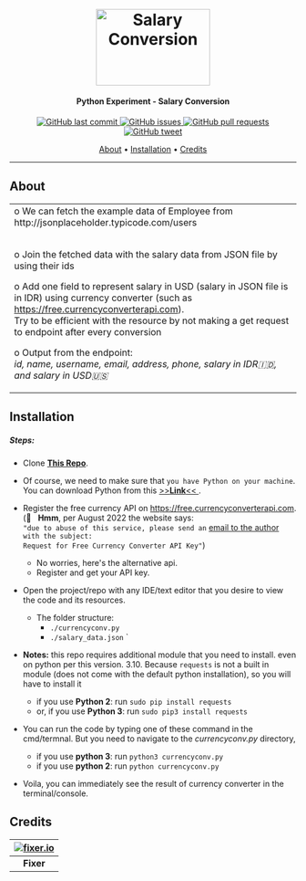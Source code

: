 <h1 align="center">
  <br>
  <a href="https://github.com/haidargit/Python_Experiment-Salary_Conversion"><img src="https://images.unsplash.com/photo-1534951009808-766178b47a4f?ixlib=rb-1.2.1&ixid=MnwxMjA3fDB8MHxwaG90by1wYWdlfHx8fGVufDB8fHx8&auto=format&fit=crop&w=1470&q=80" alt="Salary Conversion" style="width:200px;height:133.33px;"></a>
</h1>
<h4 align="center">Python Experiment - Salary Conversion</h4>
<p align="center">
    <a href="https://github.com/haidargit/Python_Experiment-Salary_Conversion/commits/main">
    <img src="https://img.shields.io/github/last-commit/haidargit/Python_Experiment-Salary_Conversion.svg?style=flat-square&logo=github&logoColor=white"
         alt="GitHub last commit">
    <a href="https://github.com/haidargit/Python_Experiment-Salary_Conversion/issues">
    <img src="https://img.shields.io/github/issues-raw/haidargit/Python_Experiment-Salary_Conversion.svg?style=flat-square&logo=github&logoColor=white"
         alt="GitHub issues">
    <a href="https://github.com/haidargit/Python_Experiment-Salary_Conversion/pulls">
    <img src="https://img.shields.io/github/issues-pr-raw/haidargit/Python_Experiment-Salary_Conversion.svg?style=flat-square&logo=github&logoColor=white"
         alt="GitHub pull requests">
    <a href="https://twitter.com/intent/tweet?text=Try this Salary Conversion:&url=https%3A%2F%2Fgithub.com%2Fhaidargit%2FPython_Experiment-Salary_Conversion">
    <img src="https://img.shields.io/twitter/url/https/github.com/haidargit/Python_Experiment-Salary_Conversion.svg?style=flat-square&logo=twitter"
         alt="GitHub tweet">
</p>
<p align="center">
  <a href="#about">About</a> •
  <a href="#installation">Installation</a> •
  <a href="#credits">Credits</a> 
</p>

---

## About

<table>
<tr>
<td>
o We can fetch the example data of Employee from http://jsonplaceholder.typicode.com/users

<br />o Join the fetched data with the salary data from JSON file by using their ids  

o Add one field to represent salary in USD (salary in JSON file is in IDR) using currency converter (such as https://free.currencyconverterapi.com).  
Try to be efficient with the resource by not making a get request to endpoint after every conversion  

o Output from the endpoint:  
_id, name, username, email, address, phone, salary in IDR🇮🇩, and salary in USD🇺🇸_
</td>
</tr>
</table>

## Installation

##### Steps:
* Clone **[This Repo](https://github.com/haidargit/Python_Experiment-Salary_Conversion.git)**.

* Of course, we need to make sure that `you have Python on your machine`.  
  You can download Python from this <a href="https://www.python.org/" target="_blank"> >>**Link**<< </a>.

* Register the free currency API on https://free.currencyconverterapi.com.  
  (🤔 &nbsp; **Hmm**, per August 2022 the website says:  
  `"due to abuse of this service, please send an` [email to the author](https://www.currencyconverterapi.com/contact) `with the subject:`  
  `Request for Free Currency Converter API Key"`)
  * No worries, here's the alternative api.
  * Register and get your API key.

* Open the project/repo with any IDE/text editor that you desire to view the code and its resources.
  * The folder structure:
    * `./currencyconv.py`
    * `./salary_data.json`
`
* **Notes:** this repo requires additional module that you need to install. even on python per this version. 3.10. Because `requests` is not a built in module (does not come with the default python installation), so you will have to install it
  * if you use **Python 2**: run `sudo pip install requests`
  * or, if you use **Python 3**: run `sudo pip3 install requests`
  
* You can run the code by typing one of these command in the cmd/termnal. But you need to navigate to the _currencyconv.py_ directory,
  * if you use **python 3**: run `python3 currencyconv.py`
  * if you use **python 2**: run `python currencyconv.py`

* Voila, you can immediately see the result of currency converter in the terminal/console.

## Credits
| [![fixer.io](https://fixer.io/fixer_images/fixer_money.png)](https://fixer.io/) |
|:------------------------------------------------------------------------------------------------------------------------:	|
|                                                    **Fixer**                                                    | 
